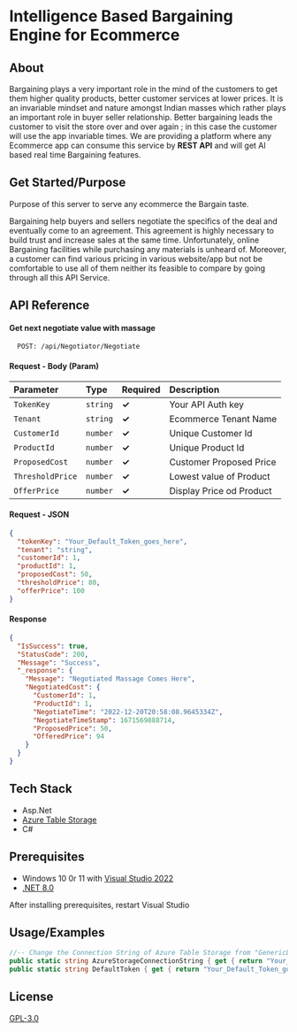 
# Intelligence Based Bargaining Engine for Ecommerce

## About

Bargaining plays a very important role in the mind of the customers to get them higher quality products, better customer services at lower prices. It is an invariable mindset and nature amongst Indian masses which rather plays an important role in buyer seller relationship. Better bargaining leads the customer to visit the store over and over again ; in this case the customer will use the app invariable times.
We are providing a platform where any Ecommerce app can consume this service by **REST API** and will get AI based real time Bargaining features. 


## Get Started/Purpose

Purpose of this server to serve any ecommerce the Bargain taste. 

Bargaining help buyers and sellers negotiate the specifics of the deal and eventually come to an agreement. This agreement is highly necessary to build trust and increase sales at the same time. Unfortunately, online Bargaining facilities while purchasing any materials is unheard of. Moreover, a customer can find various pricing in various website/app but not be comfortable to use all of them neither its feasible to compare by going through all this API Service.

## API Reference

#### Get next negotiate value with massage

```http
  POST: /api/Negotiator/Negotiate
```
#### Request - Body (Param)

| Parameter | Type     |  Required  |Description |
| :-------- | :------- | :---------- |:--- |
| `TokenKey` | `string` | **✓**|Your API Auth key |
| `Tenant` | `string` |**✓** |Ecommerce Tenant Name |
| `CustomerId` | `number` |**✓** |Unique Customer Id |
| `ProductId` | `number` |**✓** |Unique Product Id |
| `ProposedCost` | `number` |**✓** |Customer Proposed Price |
| `ThresholdPrice` | `number` |**✓** |Lowest value of Product |
| `OfferPrice` | `number` |**✓** |Display Price od Product |


#### Request - JSON
```json
{
  "tokenKey": "Your_Default_Token_goes_here",
  "tenant": "string",
  "customerId": 1,
  "productId": 1,
  "proposedCost": 50,
  "thresholdPrice": 80,
  "offerPrice": 100
}
```

#### Response 

```json
{
  "IsSuccess": true,
  "StatusCode": 200,
  "Message": "Success",
  "_response": {
    "Message": "Negotiated Massage Comes Here",
    "NegotiatedCost": {
      "CustomerId": 1,
      "ProductId": 1,
      "NegotiateTime": "2022-12-20T20:58:08.9645334Z",
      "NegotiateTimeStamp": 1671569888714,
      "ProposedPrice": 50,
      "OfferedPrice": 94
    }
  }
}
```

## Tech Stack

- Asp.Net
- [Azure Table Storage](https://learn.microsoft.com/en-us/azure/storage/tables/table-storage-overview)
- C#

## Prerequisites
- Windows 10 0r 11 with [Visual Studio 2022](https://visualstudio.microsoft.com/vs/)
- [.NET 8.0](https://dotnet.microsoft.com/en-us/download/dotnet/8.0)

After installing prerequisites, restart Visual Studio

## Usage/Examples
```csharp
//-- Change the Connection String of Azure Table Storage from "GenericLogic" class
public static string AzureStorageConnectionString { get { return "Your_Azure_Storage_Connection_String"; } }
public static string DefaultToken { get { return "Your_Default_Token_goes_here"; } }
```

## License

[GPL-3.0](https://choosealicense.com/licenses/gpl-3.0/)
